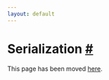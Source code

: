 ```yaml
---
layout: default
---
```


<h1 id="serialization">Serialization <a href="#serialization" title="Permalink">#</a></h1>

This page has been moved [here](core/serialization.html).
